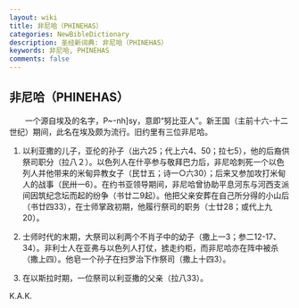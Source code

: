 ```yaml
---
layout: wiki
title: 非尼哈（PHINEHAS）
categories: NewBibleDictionary
description: 圣经新词典: 非尼哈（PHINEHAS）
keywords: 非尼哈, PHINEHAS
comments: false
---
```


## 非尼哈（PHINEHAS）

　　一个源自埃及的名字，P~-nh]sy，意即“努比亚人”。新王国（主前十六-十二世纪）期间，此名在埃及颇为流行。旧约里有三位非尼哈。

1. 以利亚撒的儿子，亚伦的孙子（出六25；代上六4、50；拉七5），他的后裔供祭司职分（拉八２）。以色列人在什亭参与敬拜巴力后，非尼哈刺死一个以色列人并他带来的米甸异教女子（民廿五；诗一○六30）；后来又参加攻打米甸人的战事（民卅一6）。在约书亚领导期间，非尼哈曾协助平息河东与河西支派间因筑纪念坛而起的纷争（书廿二9起）。他把父亲安葬在自己所分得的小山后（书廿四33），在士师掌政初期，他履行祭司的职务（士廿28；或代上九20）。

2. 士师时代的末期，大祭司以利两个不肖子中的幼子（撒上一3；参二12-17、34）。非利士人在亚弗与以色列人打仗，掳走约柜，而非尼哈亦在阵中被杀（撒上四）。他皂一个孙子在扫罗治下作祭司（撒上十四3）。

3. 在以斯拉时期，一位祭司以利亚撒的父亲（拉八33）。

K.A.K.








